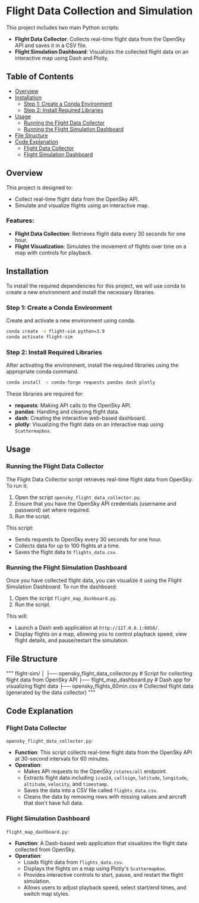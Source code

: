 # Flight Data Collection and Simulation

This project includes two main Python scripts:

- **Flight Data Collector**: Collects real-time flight data from the OpenSky API and saves it in a CSV file.
- **Flight Simulation Dashboard**: Visualizes the collected flight data on an interactive map using Dash and Plotly.

## Table of Contents

- [Overview](#overview)
- [Installation](#installation)
  - [Step 1: Create a Conda Environment](#step-1-create-a-conda-environment)
  - [Step 2: Install Required Libraries](#step-2-install-required-libraries)
- [Usage](#usage)
  - [Running the Flight Data Collector](#running-the-flight-data-collector)
  - [Running the Flight Simulation Dashboard](#running-the-flight-simulation-dashboard)
- [File Structure](#file-structure)
- [Code Explanation](#code-explanation)
  - [Flight Data Collector](#flight-data-collector)
  - [Flight Simulation Dashboard](#flight-simulation-dashboard)

## Overview

This project is designed to:

- Collect real-time flight data from the OpenSky API.
- Simulate and visualize flights using an interactive map.

### Features:

- **Flight Data Collection**: Retrieves flight data every 30 seconds for one hour.
- **Flight Visualization**: Simulates the movement of flights over time on a map with controls for playback.

## Installation

To install the required dependencies for this project, we will use conda to create a new environment and install the necessary libraries.

### Step 1: Create a Conda Environment

Create and activate a new environment using conda.

```bash
conda create -n flight-sim python=3.9
conda activate flight-sim
```

### Step 2: Install Required Libraries

After activating the environment, install the required libraries using the appropriate conda command.

```bash
conda install -c conda-forge requests pandas dash plotly
```

These libraries are required for:

- **requests**: Making API calls to the OpenSky API.
- **pandas**: Handling and cleaning flight data.
- **dash**: Creating the interactive web-based dashboard.
- **plotly**: Visualizing the flight data on an interactive map using `Scattermapbox`.

## Usage

### Running the Flight Data Collector

The Flight Data Collector script retrieves real-time flight data from OpenSky. To run it:

1. Open the script `opensky_flight_data_collector.py`.
2. Ensure that you have the OpenSky API credentials (username and password) set where required.
3. Run the script.

This script:

- Sends requests to OpenSky every 30 seconds for one hour.
- Collects data for up to 100 flights at a time.
- Saves the flight data to `flights_data.csv`.

### Running the Flight Simulation Dashboard

Once you have collected flight data, you can visualize it using the Flight Simulation Dashboard. To run the dashboard:

1. Open the script `flight_map_dashboard.py`.
2. Run the script.

This will:

- Launch a Dash web application at `http://127.0.0.1:8050/`.
- Display flights on a map, allowing you to control playback speed, view flight details, and pause/restart the simulation.

## File Structure

"""
flight-sim/ │ ├── opensky_flight_data_collector.py # Script for collecting flight data from OpenSky API ├── flight_map_dashboard.py # Dash app for visualizing flight data ├── opensky_flights_60min.csv # Collected flight data (generated by the data collector)
"""



## Code Explanation

### Flight Data Collector

`opensky_flight_data_collector.py`:

- **Function**: This script collects real-time flight data from the OpenSky API at 30-second intervals for 60 minutes.
- **Operation**:
  - Makes API requests to the OpenSky `/states/all` endpoint.
  - Extracts flight data including `icao24`, `callsign`, `latitude`, `longitude`, `altitude`, `velocity`, and `timestamp`.
  - Saves the data into a CSV file called `flights_data.csv`.
  - Cleans the data by removing rows with missing values and aircraft that don't have full data.

### Flight Simulation Dashboard

`flight_map_dashboard.py`:

- **Function**: A Dash-based web application that visualizes the flight data collected from OpenSky.
- **Operation**:
  - Loads flight data from `flights_data.csv`.
  - Displays the flights on a map using Plotly's `Scattermapbox`.
  - Provides interactive controls to start, pause, and restart the flight simulation.
  - Allows users to adjust playback speed, select start/end times, and switch map styles.

